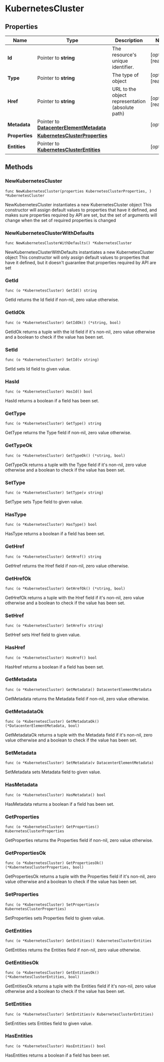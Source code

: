 # KubernetesCluster

## Properties

|Name | Type | Description | Notes|
|------------ | ------------- | ------------- | -------------|
|**Id** | Pointer to **string** | The resource&#39;s unique identifier. | [optional] [readonly] |
|**Type** | Pointer to **string** | The type of object | [optional] [readonly] |
|**Href** | Pointer to **string** | URL to the object representation (absolute path) | [optional] [readonly] |
|**Metadata** | Pointer to [**DatacenterElementMetadata**](DatacenterElementMetadata.md) |  | [optional] |
|**Properties** | [**KubernetesClusterProperties**](KubernetesClusterProperties.md) |  | |
|**Entities** | Pointer to [**KubernetesClusterEntities**](KubernetesClusterEntities.md) |  | [optional] |

## Methods

### NewKubernetesCluster

`func NewKubernetesCluster(properties KubernetesClusterProperties, ) *KubernetesCluster`

NewKubernetesCluster instantiates a new KubernetesCluster object
This constructor will assign default values to properties that have it defined,
and makes sure properties required by API are set, but the set of arguments
will change when the set of required properties is changed

### NewKubernetesClusterWithDefaults

`func NewKubernetesClusterWithDefaults() *KubernetesCluster`

NewKubernetesClusterWithDefaults instantiates a new KubernetesCluster object
This constructor will only assign default values to properties that have it defined,
but it doesn't guarantee that properties required by API are set

### GetId

`func (o *KubernetesCluster) GetId() string`

GetId returns the Id field if non-nil, zero value otherwise.

### GetIdOk

`func (o *KubernetesCluster) GetIdOk() (*string, bool)`

GetIdOk returns a tuple with the Id field if it's non-nil, zero value otherwise
and a boolean to check if the value has been set.

### SetId

`func (o *KubernetesCluster) SetId(v string)`

SetId sets Id field to given value.

### HasId

`func (o *KubernetesCluster) HasId() bool`

HasId returns a boolean if a field has been set.

### GetType

`func (o *KubernetesCluster) GetType() string`

GetType returns the Type field if non-nil, zero value otherwise.

### GetTypeOk

`func (o *KubernetesCluster) GetTypeOk() (*string, bool)`

GetTypeOk returns a tuple with the Type field if it's non-nil, zero value otherwise
and a boolean to check if the value has been set.

### SetType

`func (o *KubernetesCluster) SetType(v string)`

SetType sets Type field to given value.

### HasType

`func (o *KubernetesCluster) HasType() bool`

HasType returns a boolean if a field has been set.

### GetHref

`func (o *KubernetesCluster) GetHref() string`

GetHref returns the Href field if non-nil, zero value otherwise.

### GetHrefOk

`func (o *KubernetesCluster) GetHrefOk() (*string, bool)`

GetHrefOk returns a tuple with the Href field if it's non-nil, zero value otherwise
and a boolean to check if the value has been set.

### SetHref

`func (o *KubernetesCluster) SetHref(v string)`

SetHref sets Href field to given value.

### HasHref

`func (o *KubernetesCluster) HasHref() bool`

HasHref returns a boolean if a field has been set.

### GetMetadata

`func (o *KubernetesCluster) GetMetadata() DatacenterElementMetadata`

GetMetadata returns the Metadata field if non-nil, zero value otherwise.

### GetMetadataOk

`func (o *KubernetesCluster) GetMetadataOk() (*DatacenterElementMetadata, bool)`

GetMetadataOk returns a tuple with the Metadata field if it's non-nil, zero value otherwise
and a boolean to check if the value has been set.

### SetMetadata

`func (o *KubernetesCluster) SetMetadata(v DatacenterElementMetadata)`

SetMetadata sets Metadata field to given value.

### HasMetadata

`func (o *KubernetesCluster) HasMetadata() bool`

HasMetadata returns a boolean if a field has been set.

### GetProperties

`func (o *KubernetesCluster) GetProperties() KubernetesClusterProperties`

GetProperties returns the Properties field if non-nil, zero value otherwise.

### GetPropertiesOk

`func (o *KubernetesCluster) GetPropertiesOk() (*KubernetesClusterProperties, bool)`

GetPropertiesOk returns a tuple with the Properties field if it's non-nil, zero value otherwise
and a boolean to check if the value has been set.

### SetProperties

`func (o *KubernetesCluster) SetProperties(v KubernetesClusterProperties)`

SetProperties sets Properties field to given value.


### GetEntities

`func (o *KubernetesCluster) GetEntities() KubernetesClusterEntities`

GetEntities returns the Entities field if non-nil, zero value otherwise.

### GetEntitiesOk

`func (o *KubernetesCluster) GetEntitiesOk() (*KubernetesClusterEntities, bool)`

GetEntitiesOk returns a tuple with the Entities field if it's non-nil, zero value otherwise
and a boolean to check if the value has been set.

### SetEntities

`func (o *KubernetesCluster) SetEntities(v KubernetesClusterEntities)`

SetEntities sets Entities field to given value.

### HasEntities

`func (o *KubernetesCluster) HasEntities() bool`

HasEntities returns a boolean if a field has been set.



